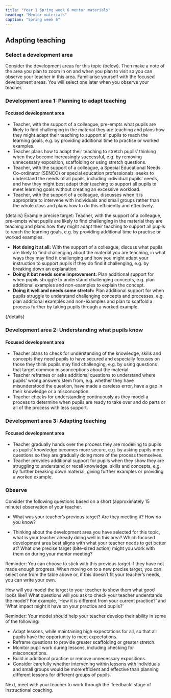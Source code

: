 ```yaml
---
title: "Year 1 Spring week 6 mentor materials"
heading: "Mentor materials"
caption: "Spring week 6"
---
```


## Adapting teaching

### Select a development area

Consider the development areas for this topic (below). Then make a note of the area you plan to zoom in on and when you plan to visit so you can observe your teacher in this area. Familiarise yourself with the focused development areas. You will select one later when you observe your teacher.

### Development area 1: Planning to adapt teaching

#### Focused development area

- Teacher, with the support of a colleague, pre-empts what pupils are likely to find challenging in the material they are teaching and plans how they might adapt their teaching to support all pupils to reach the learning goals, e.g. by providing additional time to practise or worked examples.
- Teacher plans how to adapt their teaching to stretch pupils’ thinking when they become increasingly successful, e.g. by removing unnecessary exposition, scaffolding or using stretch questions.
- Teacher, with the support of a colleague, a Special Educational Needs Co-ordinator (SENCO) or special education professionals, seeks to understand the needs of all pupils, including individual pupils’ needs, and how they might best adapt their teaching to support all pupils to meet learning goals without creating an excessive workload.
- Teacher, with the support of a colleague, discusses when it is appropriate to intervene with individuals and small groups rather than the whole class and plans how to do this efficiently and effectively.

{details}
Example precise target: Teacher, with the support of a colleague, pre-empts what pupils are likely to find challenging in the material they are teaching and plans how they might adapt their teaching to support all pupils to reach the learning goals, e.g. by providing additional time to practise or worked examples.

- **Not doing it at all:** With the support of a colleague, discuss what pupils are likely to find challenging about the material you are teaching, in what ways they may find it challenging and how you might adapt your instruction to support pupils if they do find it challenging, e.g. by breaking down an explanation.
- **Doing it but needs some improvement:** Plan additional support for when pupils struggle to understand challenging concepts, e.g. plan additional examples and non-examples to explain the concept.
- **Doing it well and needs some stretch:** Plan additional support for when pupils struggle to understand challenging concepts and processes, e.g. plan additional examples and non-examples and plan to scaffold a process further by taking pupils through a worked example.

{/details}

### Development area 2: Understanding what pupils know

#### Focused development area

- Teacher plans to check for understanding of the knowledge, skills and concepts they need pupils to have secured and especially focuses on those they think pupils may find challenging, e.g. by using questions that target common misconceptions about the material.
- Teacher reframes or asks additional questions to understand where pupils’ wrong answers stem from, e.g. whether they have misunderstood the question, have made a careless error, have a gap in their knowledge or a misconception.
- Teacher checks for understanding continuously as they model a process to determine when pupils are ready to take over and do parts or all of the process with less support.

### Development area 3: Adapting teaching

#### Focused development area

- Teacher gradually hands over the process they are modelling to pupils as pupils’ knowledge becomes more secure, e.g. by asking pupils more questions so they are gradually doing more of the process themselves.
- Teacher provides additional support for pupils when they show they are struggling to understand or recall knowledge, skills and concepts, e.g. by further breaking down material, giving further examples or providing a worked example.

### Observe

Consider the following questions based on a short (approximately 15 minute) observation of your teacher.

- What was your teacher’s previous target? Are they meeting it? How do you know?

- Thinking about the development area you have selected for this topic, what is your teacher already doing well in this area? Which focused development area best aligns with what your teacher needs to get better at? What one precise target (bite-sized action) might you work with them on during your mentor meeting?

Reminder: You can choose to stick with this previous target if they have not made enough progress. When moving on to a new precise target, you can select one from the table above or, if this doesn’t fit your teacher’s needs, you can write your own.

How will you model the target to your teacher to show them what good looks like? What questions will you ask to check your teacher understands the model? For example, ‘How it is different from your current practice?’ and ‘What impact might it have on your practice and pupils?’

Reminder: Your model should help your teacher develop their ability in some of the following:

- Adapt lessons, while maintaining high expectations for all, so that all pupils have the opportunity to meet expectations.
- Reframe questions to provide greater scaffolding or greater stretch.
- Monitor pupil work during lessons, including checking for misconceptions.
- Build in additional practice or remove unnecessary expositions.
- Consider carefully whether intervening within lessons with individuals and small groups would be more efficient and effective than planning different lessons for different groups of pupils.

Next, meet with your teacher to work through the ‘feedback’ stage of instructional coaching.
